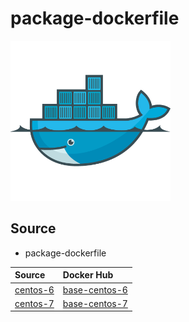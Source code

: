 # package-dockerfile

![](./icon.png)

## Source

+ package-dockerfile

| Source | Docker Hub |
|:- |:- |
| [centos-6](https://github.com/iganari/package-dockerfile/tree/master/centos-6) | [base-centos-6](https://hub.docker.com/r/igaguri/base-centos-6/) |
| [centos-7](https://github.com/iganari/package-dockerfile/tree/master/centos-7) | [base-centos-7](https://hub.docker.com/r/igaguri/base-centos-7/) |

